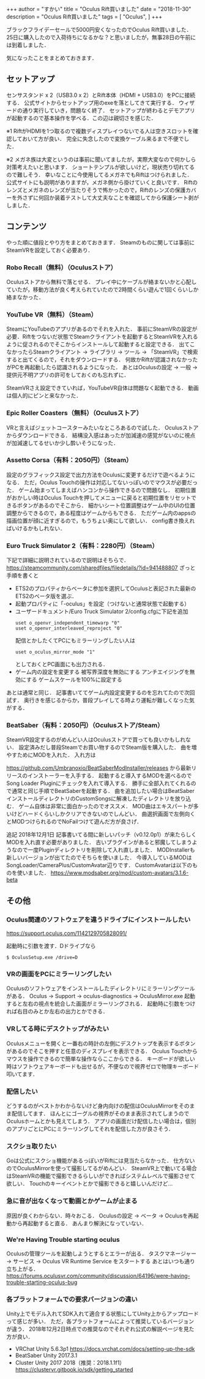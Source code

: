 +++
author = "すかい"
title = "Oculus Rift買いました"
date = "2018-11-30"
description = "Oculus Rift買いました"
tags = [
    "Oculus",
]
+++

ブラックフライデーセールで5000円安くなったのでOculus Rift買いました．
25日に購入したので入荷待ちになるかな？と思いましたが，無事28日の午前には到着しました．

気になったことをまとめておきます．

## セットアップ

センサスタンド x 2（USB3.0 x 2）とRift本体（HDMI + USB3.0）をPCに接続する．
公式サイトからセットアップ用のexeを落としてきて実行する．
ウィザードの通り実行していき，問題なく終了．
セットアップが終わるとデモアプリが起動するので基本操作を学べる．この辺は親切さを感じた．

※1 RiftがHDMIを1つ取るので複数ディスプレイつないでる人は空きスロットを確認しておいて方が良い．
完全に失念したので変換ケーブル来るまで不便でした．

※2 メガネ族は大変というのは事前に聞いてましたが，実際大変なので何かしら対策考えたいと思います．
ショートテンプルが欲しいけど，現状売り切れてるので難しそう．
幸いなことに今使用してるメガネでもRiftはつけられました．
公式サイトにも説明がありますが，メガネ側から掛けていくと良いです．
Riftのレンズとメガネのレンズが当たりそうで怖かったので，Riftのレンズの保護カバーを外さずに何回か装着テストして大丈夫なことを確認してから保護シート剥がしました．

## コンテンツ

やった順に値段とやり方をまとめておきます．
Steamのものに関しては事前にSteamVRを設定しておく必要あり．

### Robo Recall（無料）（Oculusストア）

Oculusストアから無料で落とせる．
プレイ中にケーブルが絡まないかと心配していたが，移動方法が良く考えられていたので2時間くらい遊んで1回くらいしか絡まなかった．

### YouTube VR（無料）（Steam）

SteamにYouTubeのアプリがあるのでそれを入れた．
事前にSteamVRの設定が必要．Riftをつないだ状態でSteamクライアントを起動するとSteamVRを入れるように促されるのでそこからインストールして起動すると設定できる．
出てこなかったらSteamクライアント -> ライブラリ -> ツール -> 「SteamVR」で検索すると出てくるので，それをダウンロードする．
何故かRiftが認識されなかったがPCを再起動したら認識されるようになった．
あとはOculusの設定 -> 一般 -> 提供元不明アプリの許可をしておくのも忘れずに．

SteamVRさえ設定できていれば，YouTubeVR自体は問題なく起動できる．
動画は個人的にピンと来なかった．

### Epic Roller Coasters（無料）（Oculusストア）

VRと言えばジェットコースターみたいなところあるので試した．
Oculusストアからダウンロードできる．
結構没入感はあったが加減速の感覚がないのに視点が加減速してるせいか少し酔いそうになった．

### Assetto Corsa（有料：2050円）（Steam）

設定のグラフィックス設定で出力方法をOculusに変更するだけで遊べるようになる．
ただ，Oculus Touchの操作は対応してないっぽいのでマウスが必要だった．
ゲーム始まってしまえばハンコンから操作できるので問題なし．
初期位置がおかしい時はOculus Touchを押してメニューに戻ると初期位置をリセットできるボタンがあるのでそこから．
細かいシート位置調整はゲーム中のUIの位置調整からできるので，ある程度はゲームからもできる．
ただゲーム内のappsの描画位置が顔に近すぎるので，もうちょい奥にして欲しい．
config書き換えればいけるかもしれない．

### Euro Truck Simulator 2（有料：2280円）（Steam）

下記で詳細に説明されているので説明はそちらで．
https://steamcommunity.com/sharedfiles/filedetails/?id=941488807
ざっと手順を書くと

- ETS2のプロパティからベータに参加を選択してOculusと表記された最新のETS2のベータ版を選ぶ．
- 起動プロパティに「-oculus」を設定（つけないと通常状態で起動する）
- ユーザードキュメント/Euro Truck Simulator 2/config.cfgに下記を追加
  ```
  uset o_openvr_independent_timewarp "0"
  uset o_openvr_interleaved_reproject "0"
  ```
  配信とかしたくてPCにもミラーリングしたい人は
  ```
  uset o_oculus_mirror_mode "1"
  ```
  としておくとPC画面にも出力される．
- ゲーム内の設定を変更する
  被写界深度を無効にする
  アンチエイジングを無効にする
  ゲームスケールを100%に設定する

あとは通常と同じ．
記事書いててゲーム内設定変更するのを忘れてたので次回試す．
奥行きを感じるからか，普段プレイしてる時より運転が難しくなった気がする．

### BeatSaber（有料：2050円）（Oculusストア/Steam）

SteamVR設定するのがめんどい人はOculusストアで買っても良いかもしれない．
設定済みだし普段Steamでお買い物するのでSteam版を購入した．
曲を増やすためにMODを入れた．
入れ方は

https://github.com/Umbranoxio/BeatSaberModInstaller/releases から最新リリースのインストーラーを入手する．
起動すると導入するMODを選べるのでSong Loader Pluginにチェックを入れて導入する．
勝手に全部入れてくれるので通常と同じ手順でBeatSaberを起動する．
曲を追加したい場合はBeatSaberインストールディレクトリのCustomSongsに解凍したディレクトリを放り込む．
ゲーム自体は非常に面白かったのでオススメ．
MOD曲はエキスパートが多いけどハードくらいしかクリアできないのでしんどい．
曲選択画面で左側向くとMODつけられるのでNoFailつけて遊んだ方が良さげ．

追記 2018年12月1日
記事書いてる間に新しいパッチ（v0.12.0p1）が来たらしくMODを入れ直す必要がありました．
古いプラグインがあると邪魔してしまうようなので一度Pluginディレクトリを削除して入れ直しました．
MODInstallerも新しいバージョンが出てたのでそちらを使いました．
今導入しているMODはSongLoader/CameraPlus/CustomAvatar辺りです．
CustomAvatarは以下のものを使いました．
https://www.modsaber.org/mod/custom-avatars/3.1.6-beta

## その他

### Oculus関連のソフトウェアを違うドライブにインストールしたい
https://support.oculus.com/1142129705828091/

起動時に引数を渡す．Dドライブなら

```
$ OculusSetup.exe /drive=D
```

### VRの画面をPCにミラーリングしたい

Oculusのソフトウェアをインストールしたディレクトリにミラーリングツールがある．
Oculus -> Support -> oculus-diagnostics -> OculusMirror.exe
起動すると左右の視点を統合した画面がミラーリングされる．
起動時に引数をつければ右目のみとか左右の出力とかできる．

### VRしてる時にデスクトップがみたい

Oculusメニューを開くと一番右の時計の左側にデスクトップを表示するボタンがあるのでそこを押すと任意のディスプレイを表示できる．
Oculus Touchからマウスを操作できるので簡単な操作ならここからできる．
キーボードが欲しい時はソフトウェアキーボードも出せるが，不便なので視界ゼロで物理キーボード叩いてます．

### 配信したい

どうするのがベストかわからないけど身内向けの配信はOculusMirrorをそのまま配信してます．
ほんとにゴーグルの視界がそのまま表示されてしまうのでOculusホームとかも見えてしまう．
アプリの画面だけ配信したい場合は，個別のアプリごとにPCにミラーリングしてそれを配信した方が良さそう．

### スクショ取りたい

Goは公式にスクショ機能があるっぽいがRiftには見当たらなかった．
仕方ないのでOculusMirrorを使って撮影してるがめんどい．
SteamVR上で動いてる場合はSteamVRの機能で撮影できるらしいができればシステムレベルで撮影させて欲しい．
Touchのキーイベントとかで撮影できると嬉しいんだけど…

### 急に音が出なくなって動画とかゲームが止まる

原因が良くわからない．時々おこる．
Oculusの設定 -> ベータ -> Oculusを再起動から再起動すると直る．
あんまり解決になっていない．

### We're Having Trouble starting oculus

Oculusの管理ツールを起動しようとするとエラーが出る．
タスクマネージャー -> サービス -> Oculus VR Runtime Service をスタートする
あとはいつも通り立ち上がる．
https://forums.oculusvr.com/community/discussion/64196/were-having-trouble-starting-oculus-bug

### 各プラットフォームでの要求バージョンの違い

Unity上でモデル入れてSDK入れて適合する状態にしてUnity上からアップロードって感じが多い．
ただ，各プラットフォームによって推奨しているバージョンが違う．
2018年12月2日時点での推奨なのでそれぞれ公式の解説ページを見た方が良い．

- VRChat
Unity 5.6.3p1
https://docs.vrchat.com/docs/setting-up-the-sdk
- BeatSaber
Unity 2017.3.1
- Cluster
Unity 2017 2018（推奨：2018.1.1f1）
https://clustervr.gitbook.io/sdk/getting_started
